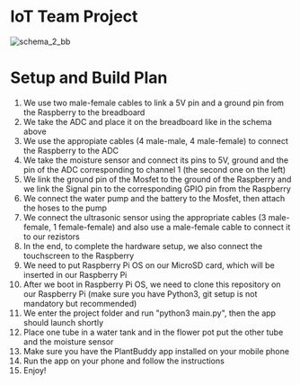 # IoT Team Project


 
![schema_2_bb](https://github.com/ATchibo/IoT-TeamProject/assets/44547421/6f6ec03d-491c-4ed3-b87b-5f2fc80b30e3)

# Setup and Build Plan

1. We use two male-female cables to link a 5V pin and a ground pin from the Raspberry to the breadboard
2. We take the ADC and place it on the breadboard like in the schema above
3. We use the appropiate cables (4 male-male, 4 male-female) to connect the Raspberry to the ADC
4. We take the moisture sensor and connect its pins to 5V, ground and the pin of the ADC corresponding to channel 1 (the second one on the left)
5. We link the ground pin of the Mosfet to the ground of the Raspberry and we link the Signal pin to the corresponding GPIO pin from the Raspberry
6. We connect the water pump and the battery to the Mosfet, then attach the hoses to the pump
7. We connect the ultrasonic sensor using the appropriate cables (3 male-female,  1 female-female) and also use a male-female cable to connect it to our rezistors
8. In the end, to complete the hardware setup, we also connect the touchscreen to the Raspberry
9. We need to put Raspberry Pi OS on our MicroSD card, which will be inserted in our Raspberry Pi
10. After we boot in Raspberry Pi OS, we need to clone this repository on our Raspberry Pi (make sure you have Python3, git setup is not mandatory but recommended)
11. We enter the project folder and run "python3 main.py", then the app should launch shortly
12. Place one tube in a water tank and in the flower pot put the other tube and the moisture sensor
13. Make sure you have the PlantBuddy app installed on your mobile phone
14. Run the app on your phone and follow the instructions
15. Enjoy!
